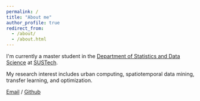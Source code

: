 ```yaml
---
permalink: /
title: "About me"
author_profile: true
redirect_from: 
  - /about/
  - /about.html
---
```


I'm currently a master student in the [Department of Statistics and Data Science](https://stat-ds.sustech.edu.cn/) at [SUSTech](https://stat-ds.sustech.edu.cn/). 

My research interest includes urban computing, spatiotemporal data mining, transfer learning, and optimization.

[Email](12332881@mail.sustech.edu.cn) / [Github](https://github.com/Jiaxin36)
